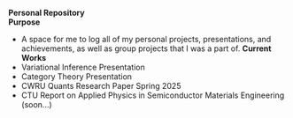 __Personal Repository__\
__Purpose__
- A space for me to log all of my personal projects, presentations, and achievements, as well as group projects that I was a part of.
__Current Works__
- Variational Inference Presentation
- Category Theory Presentation
- CWRU Quants Research Paper Spring 2025
- CTU Report on Applied Physics in Semiconductor Materials Engineering (soon...)
